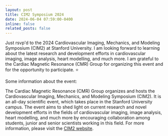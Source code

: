 ```yaml
---
layout: post
title: CIM2 Symposium 2024
date: 2024-06-04 07:59:00-0400
inline: false
related_posts: false
---
```

Just rsvp'd to the 2024 Cardiovascular Imaging, Mechanics, and Modeling Symposium (CIM2) at Stanford University. I am looking forward to learning about the latest research and development efforts in cardiovascular imaging, image analysis, heart modelling, and much more. I am grateful to the Cardiac Magnetic Resonance (CMR) Group for organizing this event and for the opportunity to participate. :star:

Some information about the event:

The Cardiac Magnetic Resonance (CMR) Group organizes and hosts the Cardiovascular Imaging, Mechanics, and Modeling Symposium (CIM2). It is an all-day scientific event, which takes place in the Stanford University campus. The event aims to shed light on current research and novel development efforts in the fields of cardiovascular imaging, image analysis, heart modelling, and much more by encouraging collaboration among students, junior and senior scientists working in this field. For more information, please visit the [CIM2 website](https://med.stanford.edu/cmrgroup/hosted-meetings.html).